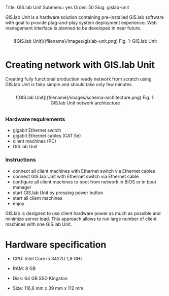 Title: GIS.lab Unit
Submenu: yes
Order: 50
Slug: gislab-unit

GIS.lab Unit is a hardware solution containing pre-installed GIS.lab software with goal to provide
plug-and-play system deployment experience. Web management interface is planned to be developed in near future.

<div style="text-align:center;padding:10px" markdown="1">
![GIS.lab Unit]({filename}/images/gislab-unit.png)  
Fig. 1: GIS.lab Unit
</div>

# Creating network with GIS.lab Unit
Creating fully functional production ready network from scratch using GIS.lab Unit is fairy simple and should take only few minutes.  

<div style="text-align:center;padding:10px" markdown="1">
![GIS.lab Unit]({filename}/images/schema-architecture.png)  
Fig. 1: GIS.lab Unit network architecture
</div>

### Hardware requirements
* gigabit Ethernet switch
* gigabit Ethernet cables (CAT 5e)
* client machines (PC)
* GIS.lab Unit

### Instructions
* connect all client machines with Ethernet switch via Ethernet cables
* connect GIS.lab Unit with Ethernet switch via Ethernet cable
* configure all client machines to boot from network in BIOS or in boot manager
* start GIS.lab Unit by pressing power button
* start all client machines
* enjoy

GIS.lab is designed to use client hardware power as much as possible and minimize server load. This approach allows to run large number of client machines with one GIS.lab Unit.

# Hardware specification
* CPU: Intel Core i5 3427U 1,8 GHz
* RAM: 8 GB
* Disk: 64 GB SSD Kingston

* Size: 116,6 mm x 39 mm x 112 mm
